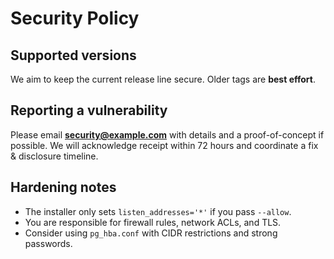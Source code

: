 # Security Policy

## Supported versions
We aim to keep the current release line secure. Older tags are **best effort**.

## Reporting a vulnerability
Please email **security@example.com** with details and a proof-of-concept if possible.
We will acknowledge receipt within 72 hours and coordinate a fix & disclosure timeline.

## Hardening notes
- The installer only sets `listen_addresses='*'` if you pass `--allow`.
- You are responsible for firewall rules, network ACLs, and TLS.
- Consider using `pg_hba.conf` with CIDR restrictions and strong passwords.
